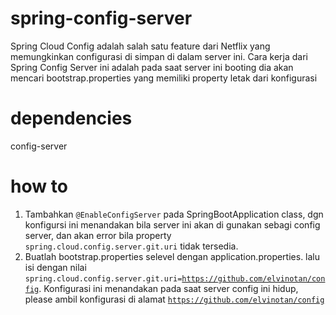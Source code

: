 # spring-config-server
Spring Cloud Config adalah salah satu feature dari Netflix yang memungkinkan configurasi di simpan di dalam server ini. Cara kerja dari Spring Config Server ini adalah pada saat server ini booting dia akan mencari bootstrap.properties yang memiliki property letak dari konfigurasi

# dependencies
config-server

# how to
1. Tambahkan <code>@EnableConfigServer</code> pada SpringBootApplication class, dgn konfigursi ini menandakan bila server ini akan di gunakan sebagi config server, dan akan error bila property <code>spring.cloud.config.server.git.uri</code> tidak tersedia.
2. Buatlah bootstrap.properties selevel dengan application.properties. lalu isi dengan nilai <code>spring.cloud.config.server.git.uri=https://github.com/elvinotan/config</code>. 
Konfigurasi ini menandakan pada saat server config ini hidup, please ambil konfigurasi di alamat <code>https://github.com/elvinotan/config</code>

